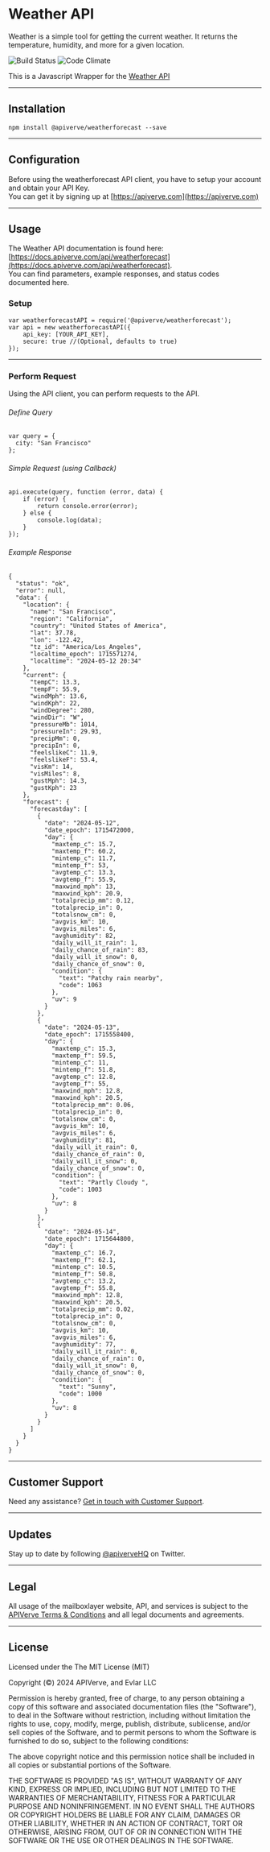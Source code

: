 Weather API
============

Weather is a simple tool for getting the current weather. It returns the temperature, humidity, and more for a given location.

![Build Status](https://img.shields.io/badge/build-passing-green)
![Code Climate](https://img.shields.io/badge/maintainability-B-purple)

This is a Javascript Wrapper for the [Weather API](https://apiverve.com/marketplace/api/weatherforecast)

---

## Installation
	npm install @apiverve/weatherforecast --save

---

## Configuration

Before using the weatherforecast API client, you have to setup your account and obtain your API Key.  
You can get it by signing up at [https://apiverve.com](https://apiverve.com)

---

## Usage

The Weather API documentation is found here: [https://docs.apiverve.com/api/weatherforecast](https://docs.apiverve.com/api/weatherforecast).  
You can find parameters, example responses, and status codes documented here.

### Setup

```
var weatherforecastAPI = require('@apiverve/weatherforecast');
var api = new weatherforecastAPI({
    api_key: [YOUR_API_KEY],
    secure: true //(Optional, defaults to true)
});
```

---


### Perform Request
Using the API client, you can perform requests to the API.

###### Define Query

```
var query = {
  city: "San Francisco"
};
```

###### Simple Request (using Callback)

```
api.execute(query, function (error, data) {
    if (error) {
        return console.error(error);
    } else {
        console.log(data);
    }
});
```

###### Example Response

```
{
  "status": "ok",
  "error": null,
  "data": {
    "location": {
      "name": "San Francisco",
      "region": "California",
      "country": "United States of America",
      "lat": 37.78,
      "lon": -122.42,
      "tz_id": "America/Los_Angeles",
      "localtime_epoch": 1715571274,
      "localtime": "2024-05-12 20:34"
    },
    "current": {
      "tempC": 13.3,
      "tempF": 55.9,
      "windMph": 13.6,
      "windKph": 22,
      "windDegree": 280,
      "windDir": "W",
      "pressureMb": 1014,
      "pressureIn": 29.93,
      "precipMm": 0,
      "precipIn": 0,
      "feelslikeC": 11.9,
      "feelslikeF": 53.4,
      "visKm": 14,
      "visMiles": 8,
      "gustMph": 14.3,
      "gustKph": 23
    },
    "forecast": {
      "forecastday": [
        {
          "date": "2024-05-12",
          "date_epoch": 1715472000,
          "day": {
            "maxtemp_c": 15.7,
            "maxtemp_f": 60.2,
            "mintemp_c": 11.7,
            "mintemp_f": 53,
            "avgtemp_c": 13.3,
            "avgtemp_f": 55.9,
            "maxwind_mph": 13,
            "maxwind_kph": 20.9,
            "totalprecip_mm": 0.12,
            "totalprecip_in": 0,
            "totalsnow_cm": 0,
            "avgvis_km": 10,
            "avgvis_miles": 6,
            "avghumidity": 82,
            "daily_will_it_rain": 1,
            "daily_chance_of_rain": 83,
            "daily_will_it_snow": 0,
            "daily_chance_of_snow": 0,
            "condition": {
              "text": "Patchy rain nearby",
              "code": 1063
            },
            "uv": 9
          }
        },
        {
          "date": "2024-05-13",
          "date_epoch": 1715558400,
          "day": {
            "maxtemp_c": 15.3,
            "maxtemp_f": 59.5,
            "mintemp_c": 11,
            "mintemp_f": 51.8,
            "avgtemp_c": 12.8,
            "avgtemp_f": 55,
            "maxwind_mph": 12.8,
            "maxwind_kph": 20.5,
            "totalprecip_mm": 0.06,
            "totalprecip_in": 0,
            "totalsnow_cm": 0,
            "avgvis_km": 10,
            "avgvis_miles": 6,
            "avghumidity": 81,
            "daily_will_it_rain": 0,
            "daily_chance_of_rain": 0,
            "daily_will_it_snow": 0,
            "daily_chance_of_snow": 0,
            "condition": {
              "text": "Partly Cloudy ",
              "code": 1003
            },
            "uv": 8
          }
        },
        {
          "date": "2024-05-14",
          "date_epoch": 1715644800,
          "day": {
            "maxtemp_c": 16.7,
            "maxtemp_f": 62.1,
            "mintemp_c": 10.5,
            "mintemp_f": 50.8,
            "avgtemp_c": 13.2,
            "avgtemp_f": 55.8,
            "maxwind_mph": 12.8,
            "maxwind_kph": 20.5,
            "totalprecip_mm": 0.02,
            "totalprecip_in": 0,
            "totalsnow_cm": 0,
            "avgvis_km": 10,
            "avgvis_miles": 6,
            "avghumidity": 77,
            "daily_will_it_rain": 0,
            "daily_chance_of_rain": 0,
            "daily_will_it_snow": 0,
            "daily_chance_of_snow": 0,
            "condition": {
              "text": "Sunny",
              "code": 1000
            },
            "uv": 8
          }
        }
      ]
    }
  }
}
```

---

## Customer Support

Need any assistance? [Get in touch with Customer Support](https://apiverve.com/contact).

---

## Updates
Stay up to date by following [@apiverveHQ](https://twitter.com/apiverveHQ) on Twitter.

---

## Legal

All usage of the mailboxlayer website, API, and services is subject to the [APIVerve Terms & Conditions](https://apiverve.com/terms) and all legal documents and agreements.

---

## License
Licensed under the The MIT License (MIT)

Copyright (&copy;) 2024 APIVerve, and Evlar LLC

Permission is hereby granted, free of charge, to any person obtaining a copy of this software and associated documentation files (the "Software"), to deal in the Software without restriction, including without limitation the rights to use, copy, modify, merge, publish, distribute, sublicense, and/or sell copies of the Software, and to permit persons to whom the Software is furnished to do so, subject to the following conditions:

The above copyright notice and this permission notice shall be included in all copies or substantial portions of the Software.

THE SOFTWARE IS PROVIDED "AS IS", WITHOUT WARRANTY OF ANY KIND, EXPRESS OR IMPLIED, INCLUDING BUT NOT LIMITED TO THE WARRANTIES OF MERCHANTABILITY, FITNESS FOR A PARTICULAR PURPOSE AND NONINFRINGEMENT. IN NO EVENT SHALL THE AUTHORS OR COPYRIGHT HOLDERS BE LIABLE FOR ANY CLAIM, DAMAGES OR OTHER LIABILITY, WHETHER IN AN ACTION OF CONTRACT, TORT OR OTHERWISE, ARISING FROM, OUT OF OR IN CONNECTION WITH THE SOFTWARE OR THE USE OR OTHER DEALINGS IN THE SOFTWARE.